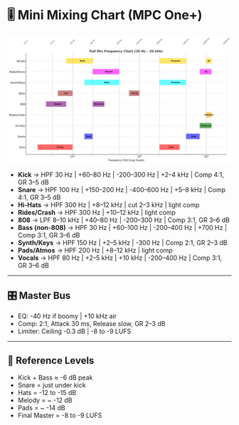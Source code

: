 # 🎚️ Mini Mixing Chart (MPC One+)
![alt text](<color-coded frequency expanded.png>)
- **Kick** → HPF 30 Hz | +60–80 Hz | -200–300 Hz | +2–4 kHz | Comp 4:1, GR 3–5 dB  
- **Snare** → HPF 100 Hz | +150–200 Hz | -400–600 Hz | +5–8 kHz | Comp 4:1, GR 3–5 dB  
- **Hi-Hats** → HPF 300 Hz | +8–12 kHz | cut 2–3 kHz | light comp  
- **Rides/Crash** → HPF 300 Hz | +10–12 kHz | light comp  
- **808** → LPF 8–10 kHz | +40–80 Hz | -200–300 Hz | Comp 3:1, GR 3–6 dB  
- **Bass (non-808)** → HPF 30 Hz | +60–100 Hz | -200–400 Hz | +700 Hz | Comp 3:1, GR 3–6 dB  
- **Synth/Keys** → HPF 150 Hz | +2–5 kHz | -300 Hz | Comp 2:1, GR 2–3 dB  
- **Pads/Atmos** → HPF 200 Hz | +8–12 kHz | light comp  
- **Vocals** → HPF 80 Hz | +2–5 kHz | +10 kHz | -200–400 Hz | Comp 3:1, GR 3–6 dB  

---

## 🎛️ Master Bus
- EQ: -40 Hz if boomy | +10 kHz air  
- Comp: 2:1, Attack 30 ms, Release slow, GR 2–3 dB  
- Limiter: Ceiling -0.3 dB | -8 to -9 LUFS  

---

## 🎯 Reference Levels
- Kick + Bass ≈ -6 dB peak  
- Snare = just under kick  
- Hats = -12 to -15 dB  
- Melody = ~ -12 dB  
- Pads = ~ -14 dB  
- Final Master = -8 to -9 LUFS  

